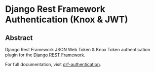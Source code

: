 Django Rest Framework Authentication (Knox & JWT)
==========

Abstract
--------

Django Rest Framework JSON Web Token & Knox Token authentication plugin for the [Django REST
Framework](http://www.django-rest-framework.org/).

For full documentation, visit [drf-authentication](https://degerahmet.github.io/drf-authentication/).
